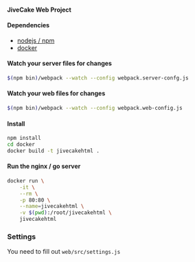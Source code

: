 #### JiveCake Web Project

#### Dependencies
 - [nodejs / npm](https://nodejs.org/en/download/)
 - [docker](https://www.docker.com/)

#### Watch your server files for changes

```sh
$(npm bin)/webpack --watch --config webpack.server-confg.js
```

#### Watch your web files for changes

```sh
$(npm bin)/webpack --watch --config webpack.web-config.js
```

#### Install

```sh
npm install
cd docker
docker build -t jivecakehtml .
```

#### Run the nginx / go server

```sh
docker run \
    -it \
    --rm \
    -p 80:80 \
    --name=jivecakehtml \
    -v $(pwd):/root/jivecakehtml \
    jivecakehtml
```

### Settings

You need to fill out `web/src/settings.js`
